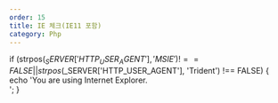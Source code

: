 ```yaml
---
order: 15
title: IE 체크(IE11 포함)
category: Php
---
```


if (strpos($_SERVER['HTTP_USER_AGENT'], 'MSIE') !== FALSE ||
    strpos($_SERVER['HTTP_USER_AGENT'], 'Trident') !== FALSE) {
    echo 'You are using Internet Explorer.<br />';
}
